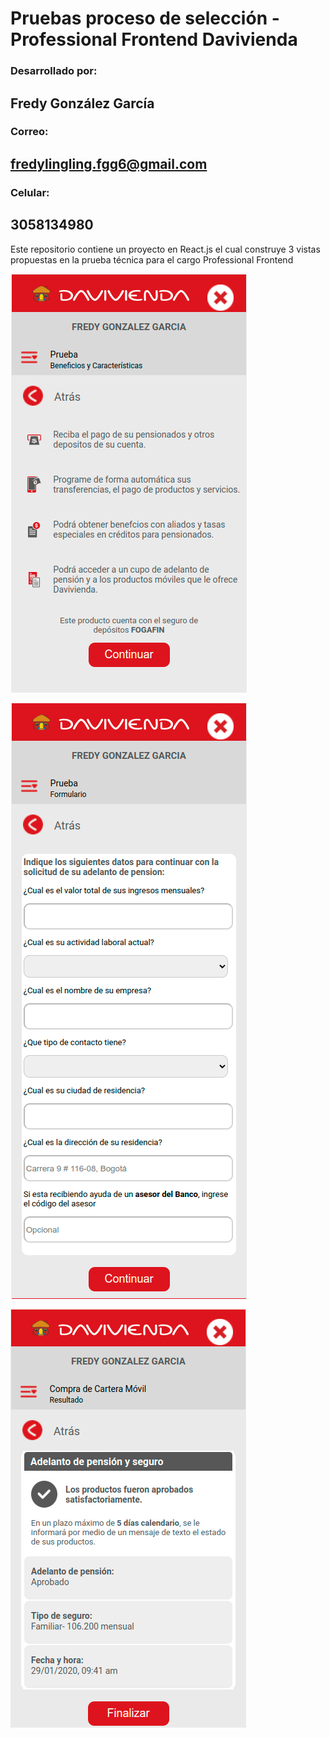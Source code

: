 # Pruebas proceso de selección - Professional Frontend Davivienda
### Desarrollado por:
## Fredy González García
### Correo:
## fredylingling.fgg6@gmail.com
### Celular:
## 3058134980

Este repositorio contiene un proyecto en React.js el cual construye 3 vistas propuestas en la prueba técnica para el cargo Professional Frontend

![Vista número 1](/src/assets/screens/pantallazoVista1.png)

![Vista número 2](/src/assets/screens/pantallazoVista2.png)

![Vista número 3](/src/assets/screens/pantallazoVista3.png)